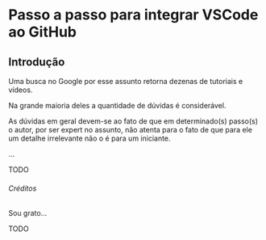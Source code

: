 # Passo a passo para integrar VSCode ao GitHub

## Introdução

Uma busca no Google por esse assunto retorna dezenas de tutoriais e vídeos.

Na grande maioria deles a quantidade de dúvidas é considerável.

As dúvidas em geral devem-se ao fato de que em determinado(s) passo(s)
o autor, por ser expert no assunto, não atenta para o fato de que para ele um
detalhe irrelevante não o é para um iniciante. 

...

TODO


###### Créditos
Sou grato...

TODO 